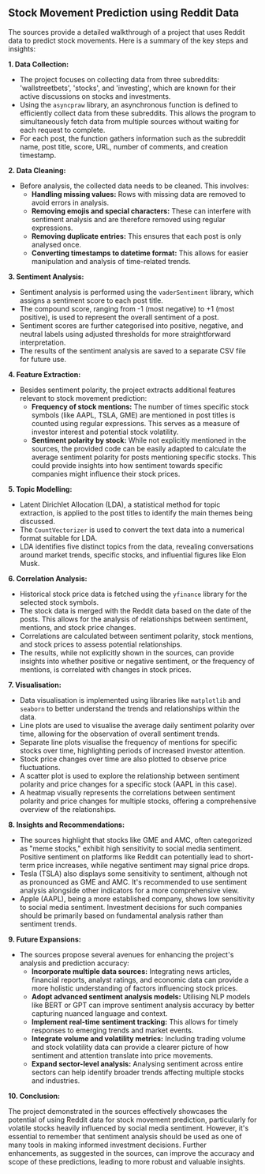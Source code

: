 ## Stock Movement Prediction using Reddit Data

The sources provide a detailed walkthrough of a project that uses Reddit data to predict stock movements. Here is a summary of the key steps and insights:

**1. Data Collection:**

* The project focuses on collecting data from three subreddits: 'wallstreetbets', 'stocks', and 'investing', which are known for their active discussions on stocks and investments.
* Using the `asyncpraw` library, an asynchronous function is defined to efficiently collect data from these subreddits. This allows the program to simultaneously fetch data from multiple sources without waiting for each request to complete.
* For each post, the function gathers information such as the subreddit name, post title, score, URL, number of comments, and creation timestamp. 

**2. Data Cleaning:**

* Before analysis, the collected data needs to be cleaned. This involves:
    * **Handling missing values:** Rows with missing data are removed to avoid errors in analysis.
    * **Removing emojis and special characters:** These can interfere with sentiment analysis and are therefore removed using regular expressions. 
    * **Removing duplicate entries:** This ensures that each post is only analysed once.
    * **Converting timestamps to datetime format:** This allows for easier manipulation and analysis of time-related trends. 

**3. Sentiment Analysis:**

* Sentiment analysis is performed using the `vaderSentiment` library, which assigns a sentiment score to each post title.
* The compound score, ranging from -1 (most negative) to +1 (most positive), is used to represent the overall sentiment of a post.
* Sentiment scores are further categorised into positive, negative, and neutral labels using adjusted thresholds for more straightforward interpretation.
* The results of the sentiment analysis are saved to a separate CSV file for future use.

**4. Feature Extraction:**

* Besides sentiment polarity, the project extracts additional features relevant to stock movement prediction:
    * **Frequency of stock mentions:** The number of times specific stock symbols (like AAPL, TSLA, GME) are mentioned in post titles is counted using regular expressions. This serves as a measure of investor interest and potential stock volatility.
    * **Sentiment polarity by stock:** While not explicitly mentioned in the sources, the provided code can be easily adapted to calculate the average sentiment polarity for posts mentioning specific stocks. This could provide insights into how sentiment towards specific companies might influence their stock prices.

**5. Topic Modelling:**

* Latent Dirichlet Allocation (LDA), a statistical method for topic extraction, is applied to the post titles to identify the main themes being discussed.
* The `CountVectorizer` is used to convert the text data into a numerical format suitable for LDA.
* LDA identifies five distinct topics from the data, revealing conversations around market trends, specific stocks, and influential figures like Elon Musk.

**6. Correlation Analysis:**

* Historical stock price data is fetched using the `yfinance` library for the selected stock symbols.
* The stock data is merged with the Reddit data based on the date of the posts. This allows for the analysis of relationships between sentiment, mentions, and stock price changes.
* Correlations are calculated between sentiment polarity, stock mentions, and stock prices to assess potential relationships.
* The results, while not explicitly shown in the sources, can provide insights into whether positive or negative sentiment, or the frequency of mentions, is correlated with changes in stock prices.

**7. Visualisation:**

* Data visualisation is implemented using libraries like `matplotlib` and `seaborn` to better understand the trends and relationships within the data. 
* Line plots are used to visualise the average daily sentiment polarity over time, allowing for the observation of overall sentiment trends. 
* Separate line plots visualise the frequency of mentions for specific stocks over time, highlighting periods of increased investor attention. 
* Stock price changes over time are also plotted to observe price fluctuations. 
* A scatter plot is used to explore the relationship between sentiment polarity and price changes for a specific stock (AAPL in this case). 
* A heatmap visually represents the correlations between sentiment polarity and price changes for multiple stocks, offering a comprehensive overview of the relationships.

**8. Insights and Recommendations:**

* The sources highlight that stocks like GME and AMC, often categorized as "meme stocks," exhibit high sensitivity to social media sentiment. Positive sentiment on platforms like Reddit can potentially lead to short-term price increases, while negative sentiment may signal price drops. 
* Tesla (TSLA) also displays some sensitivity to sentiment, although not as pronounced as GME and AMC. It's recommended to use sentiment analysis alongside other indicators for a more comprehensive view.
* Apple (AAPL), being a more established company, shows low sensitivity to social media sentiment.  Investment decisions for such companies should be primarily based on fundamental analysis rather than sentiment trends.

**9. Future Expansions:**

* The sources propose several avenues for enhancing the project's analysis and prediction accuracy:
    * **Incorporate multiple data sources:** Integrating news articles, financial reports, analyst ratings, and economic data can provide a more holistic understanding of factors influencing stock prices.
    * **Adopt advanced sentiment analysis models:** Utilising NLP models like BERT or GPT can improve sentiment analysis accuracy by better capturing nuanced language and context.
    * **Implement real-time sentiment tracking:** This allows for timely responses to emerging trends and market events.
    * **Integrate volume and volatility metrics:** Including trading volume and stock volatility data can provide a clearer picture of how sentiment and attention translate into price movements. 
    * **Expand sector-level analysis:** Analysing sentiment across entire sectors can help identify broader trends affecting multiple stocks and industries.

**10. Conclusion:**

The project demonstrated in the sources effectively showcases the potential of using Reddit data for stock movement prediction, particularly for volatile stocks heavily influenced by social media sentiment. However, it's essential to remember that sentiment analysis should be used as one of many tools in making informed investment decisions. Further enhancements, as suggested in the sources, can improve the accuracy and scope of these predictions, leading to more robust and valuable insights. 

